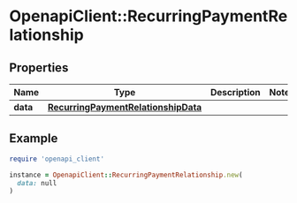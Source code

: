 # OpenapiClient::RecurringPaymentRelationship

## Properties

| Name | Type | Description | Notes |
| ---- | ---- | ----------- | ----- |
| **data** | [**RecurringPaymentRelationshipData**](RecurringPaymentRelationshipData.md) |  |  |

## Example

```ruby
require 'openapi_client'

instance = OpenapiClient::RecurringPaymentRelationship.new(
  data: null
)
```

